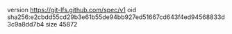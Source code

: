 version https://git-lfs.github.com/spec/v1
oid sha256:e2cbdd55cd29b3e61b55de94bb927ed51667cd643f4ed94568833d3c9a8dd7b4
size 45872
